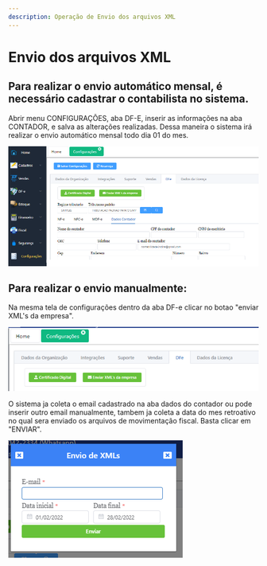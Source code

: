 ```yaml
---
description: Operação de Envio dos arquivos XML
---
```


# Envio dos arquivos XML

## Para realizar o envio automático mensal, é necessário cadastrar o contabilista no sistema.

Abrir menu CONFIGURAÇÕES, aba DF-E, inserir as informações na aba CONTADOR, e salva as alterações realizadas. Dessa maneira o sistema irá realizar o envio automático mensal todo dia 01 do mes.

![](<../../../.gitbook/assets/image (175).png>)

## Para realizar o envio manualmente:

Na mesma tela de configurações dentro da aba DF-e clicar no botao "enviar XML's da empresa".

![](<../../../.gitbook/assets/image (168).png>)

O sistema ja coleta o email cadastrado na aba dados do contador ou pode inserir outro email manualmente, tambem ja coleta a data do mes retroativo no qual sera enviado os arquivos de movimentação fiscal. Basta clicar em "ENVIAR".

![](<../../../.gitbook/assets/image (173).png>)

